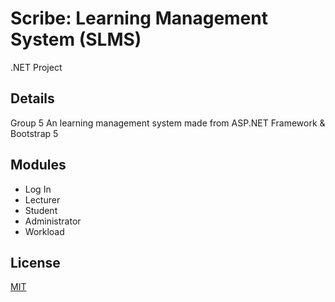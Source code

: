 # Scribe: Learning Management System (SLMS)
.NET Project

## Details
Group 5
An learning management system made from ASP.NET Framework & Bootstrap 5

## Modules
- Log In
- Lecturer
- Student
- Administrator
- Workload

## License
[MIT](https://choosealicense.com/licenses/mit/)
